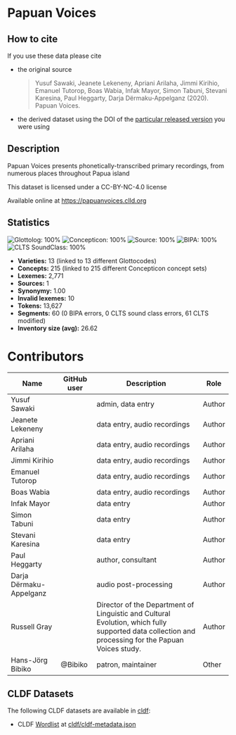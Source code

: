 # Papuan Voices

## How to cite

If you use these data please cite
- the original source
  > Yusuf Sawaki, Jeanete Lekeneny, Apriani Arilaha, Jimmi Kirihio, Emanuel Tutorop, Boas Wabia, Infak Mayor, Simon Tabuni, Stevani Karesina, Paul Heggarty, Darja Dërmaku-Appelganz (2020). Papuan Voices.
- the derived dataset using the DOI of the [particular released version](../../releases/) you were using

## Description


Papuan Voices presents phonetically-transcribed primary recordings, from numerous places throughout Papua island

This dataset is licensed under a CC-BY-NC-4.0 license

Available online at https://papuanvoices.clld.org

## Statistics


![Glottolog: 100%](https://img.shields.io/badge/Glottolog-100%25-brightgreen.svg "Glottolog: 100%")
![Concepticon: 100%](https://img.shields.io/badge/Concepticon-100%25-brightgreen.svg "Concepticon: 100%")
![Source: 100%](https://img.shields.io/badge/Source-100%25-brightgreen.svg "Source: 100%")
![BIPA: 100%](https://img.shields.io/badge/BIPA-100%25-brightgreen.svg "BIPA: 100%")
![CLTS SoundClass: 100%](https://img.shields.io/badge/CLTS%20SoundClass-100%25-brightgreen.svg "CLTS SoundClass: 100%")

- **Varieties:** 13 (linked to 13 different Glottocodes)
- **Concepts:** 215 (linked to 215 different Concepticon concept sets)
- **Lexemes:** 2,771
- **Sources:** 1
- **Synonymy:** 1.00
- **Invalid lexemes:** 10
- **Tokens:** 13,627
- **Segments:** 60 (0 BIPA errors, 0 CLTS sound class errors, 61 CLTS modified)
- **Inventory size (avg):** 26.62

# Contributors

Name               | GitHub user     | Description                          | Role
---                | ---             | ---                                  | ---
Yusuf Sawaki |  | admin, data entry | Author
Jeanete Lekeneny |  | data entry, audio recordings | Author
Apriani Arilaha |  | data entry, audio recordings | Author
Jimmi Kirihio |  | data entry, audio recordings | Author
Emanuel Tutorop |  | data entry, audio recordings | Author
Boas Wabia |  | data entry, audio recordings | Author
Infak Mayor |  | data entry | Author
Simon Tabuni |  | data entry | Author
Stevani Karesina |  | data entry | Author
Paul Heggarty |  | author, consultant | Author
Darja Dërmaku-Appelganz |  | audio post-processing | Author
Russell Gray |  | Director of the Department of Linguistic and Cultural Evolution, which fully supported data collection and processing for the Papuan Voices study. | Author
Hans-Jörg Bibiko | @Bibiko | patron, maintainer | Other




## CLDF Datasets

The following CLDF datasets are available in [cldf](cldf):

- CLDF [Wordlist](https://github.com/cldf/cldf/tree/master/modules/Wordlist) at [cldf/cldf-metadata.json](cldf/cldf-metadata.json)